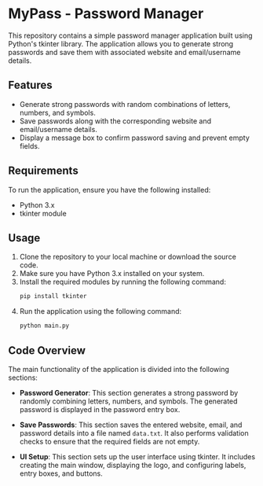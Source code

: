 # MyPass - Password Manager

This repository contains a simple password manager application built using Python's tkinter library. The application allows you to generate strong passwords and save them with associated website and email/username details.

## Features

- Generate strong passwords with random combinations of letters, numbers, and symbols.
- Save passwords along with the corresponding website and email/username details.
- Display a message box to confirm password saving and prevent empty fields.

## Requirements

To run the application, ensure you have the following installed:

- Python 3.x
- tkinter module

## Usage

1. Clone the repository to your local machine or download the source code.
2. Make sure you have Python 3.x installed on your system.
3. Install the required modules by running the following command:
   ```bash
   pip install tkinter
   ```
4. Run the application using the following command:
   ```bash
   python main.py
   ```

## Code Overview

The main functionality of the application is divided into the following sections:

- **Password Generator**: This section generates a strong password by randomly combining letters, numbers, and symbols. The generated password is displayed in the password entry box.

- **Save Passwords**: This section saves the entered website, email, and password details into a file named `data.txt`. It also performs validation checks to ensure that the required fields are not empty.

- **UI Setup**: This section sets up the user interface using tkinter. It includes creating the main window, displaying the logo, and configuring labels, entry boxes, and buttons.
